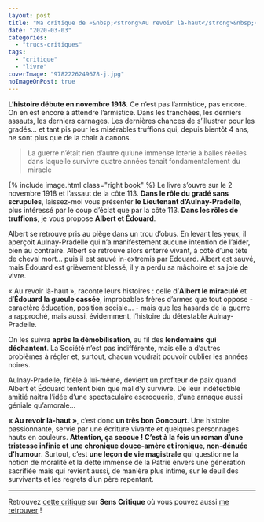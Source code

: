 ```yaml
---
layout: post
title: "Ma critique de «&nbsp;<strong>Au revoir là-haut</strong>&nbsp;» de <em>Pierre Lemaitre</em>"
date: "2020-03-03"
categories: 
  - "trucs-critiques"
tags: 
  - "critique"
  - "livre"
coverImage: "9782226249678-j.jpg"
noImageOnPost: true
---
```


**L’histoire débute en novembre 1918**. Ce n’est pas l’armistice, pas encore. On en est encore à attendre l’armistice. Dans les tranchées, les derniers assauts, les derniers carnages. Les dernières chances de s’illustrer pour les gradés… et tant pis pour les misérables truffions qui, depuis bientôt 4 ans, ne sont plus que de la chair à canons.

<blockquote class="citation">La guerre n’était rien d’autre qu’une immense loterie à balles réelles dans laquelle survivre quatre années tenait fondamentalement du miracle</blockquote>

{% include image.html class="right book" %}
Le livre s’ouvre sur le 2 novembre 1918 et l’assaut de la côte 113. **Dans le rôle du gradé sans scrupules**, laissez-moi vous présenter **le Lieutenant d’Aulnay-Pradelle**, plus intéressé par le coup d’éclat que par la côte 113. **Dans les rôles de truffions**, je vous propose **Albert et Édouard**.

Albert se retrouve pris au piège dans un trou d’obus. En levant les yeux, il aperçoit Aulnay-Pradelle qui n’a manifestement aucune intention de l’aider, bien au contraire. Albert se retrouve alors enterré vivant, à côté d’une tête de cheval mort… puis il est sauvé in-extremis par Edouard. Albert est sauvé, mais Édouard est grièvement blessé, il y a perdu sa mâchoire et sa joie de vivre.

« Au revoir là-haut », raconte leurs histoires : celle d’**Albert le miraculé** et d’**Édouard la gueule cassée**, improbables frères d’armes que tout oppose - caractère éducation, position sociale… - mais que les hasards de la guerre a rapproché, mais aussi, évidemment, l’histoire du détestable Aulnay-Pradelle.

On les suivra **après la démobilisation**, au fil des **lendemains qui déchantent**. La Société n’est pas indifférente, mais elle a d’autres problèmes à régler et, surtout, chacun voudrait pouvoir oublier les années noires.

Aulnay-Pradelle, fidèle à lui-même, devient un profiteur de paix quand Albert et Édouard tentent bien que mal d’y survivre. De leur indéfectible amitié naitra l’idée d’une spectaculaire escroquerie, d’une arnaque aussi géniale qu’amorale…

**« Au revoir là-haut »**, c’est donc **un très bon Goncourt**. Une histoire passionnante, servie par une écriture vivante et quelques personnages hauts en couleurs. **Attention, ça secoue ! C’est à la fois un roman d’une tristesse infinie et une chronique douce-amère et ironique, non-dénuée d’humour**. Surtout, c’est **une leçon de vie magistrale** qui questionne la notion de moralité et la dette immense de la Patrie envers une génération sacrifiée mais qui revient aussi, de manière plus intime, sur le deuil des survivants et les regrets d’un père repentant.

* * *

Retrouvez [cette critique](https://www.senscritique.com/livre/Au_revoir_la_haut/critique/214219682) sur **Sens Critique** où vous pouvez aussi [me retrouver](http://www.senscritique.com/Arnaud_Malon) !
